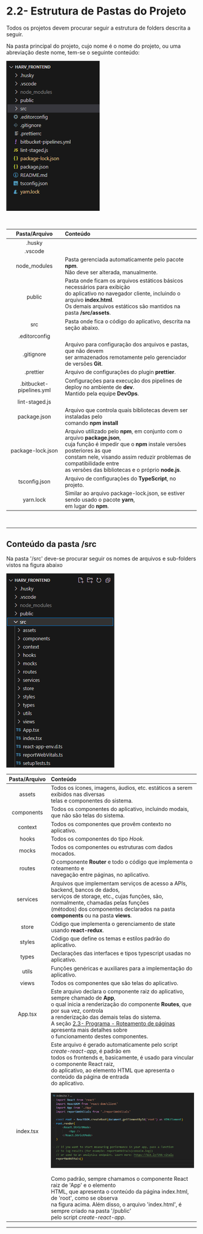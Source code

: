 # 2.2- Estrutura de Pastas do Projeto

Todos os projetos devem procurar seguir a estrutura de folders descrita a seguir.

Na pasta principal do projeto, cujo nome é o nome do projeto, ou uma abreviação deste nome, tem-se o seguinte conteúdo:

![Project Folder Structure](./images/project-folder-structure.png)

<br>

| Pasta/Arquivo            | Conteúdo                                                           |
| :----------------------: | :----------------------------------------------------------------- |
| .husky                   |  |
| .vscode                  |  |
| node_modules             | Pasta gerenciada automaticamente pelo pacote **npm**.  <br> Não deve ser alterada, manualmente. |
| public                   | Pasta onde ficam os arquivos estáticos básicos necessários para exibição <br> do aplicativo no navegador cliente, incluindo o arquivo **index.html**. <br> Os demais arquivos estáticos são mantidos na pasta **/src/assets**. |
| src                      | Pasta onde fica o código do aplicativo, descrita na seção abaixo. |
| .editorconfig            |  |
| .gitignore               | Arquivo para configuração dos arquivos e pastas, que não devem <br> ser armazenados remotamente pelo gerenciador de versões **Git**. |
| .prettier                | Arquivo de configurações do plugin **prettier**.   |
| .bitbucket-pipelines.yml | Configurações para execução dos pipelines de deploy no ambiente de **dev**. <br> Mantido pela equipe **DevOps**. |
| lint-staged.js           |
| package.json             | Arquivo que controla quais bibliotecas devem ser instaladas pelo <br> comando **npm install** |
| package-lock.json        | Arquivo utilizado pelo **npm**, em conjunto com o arquivo **package.json**, <br> cuja função é impedir que o **npm** instale versões posteriores às que <br> constam nele, visando assim reduzir problemas de compatibilidade entre <br> as versões das bibliotecas e o próprio **node.js**. |
| tsconfig.json            | Arquivo de configurações do **TypeScript**, no projeto. |
| yarn.lock                | Similar ao arquivo package-lock.json, se estiver sendo usado o pacote **yarn**, <br> em lugar do **npm**. |


<br>

***

## Conteúdo da pasta **/src**

Na pasta '/src' deve-se procurar seguir os nomes de arquivos e sub-folders vistos na figura abaixo


![/src Folder](./images/src-folder.png)

| Pasta/Arquivo  | Conteúdo                                                           |
| :------------: | :----------------------------------------------------------------- |
| assets         | Todos os ícones, imagens, áudios, etc. estáticos a serem exibidos nas diversas <br> telas e componentes do sistema. |
| components     | Todos os componentes do aplicativo, incluindo modais, <br> que não são telas do sistema. |
| context        | Todos os componentes que provêm contexto no aplicativo. |
| hooks          | Todos os componentes do tipo *Hook*. |
| mocks          | Todos os componentes ou estruturas com dados mocados. |
| routes         | O componente **Router** e todo o código que implementa o roteamento e <br> navegação entre páginas, no aplicativo. |
| services       | Arquivos que implementam serviços de acesso a APIs, backend, bancos de dados, <br> serviços de storage, etc., cujas funções, são, normalmente, chamadas pelas funções <br> (métodos) dos componentes declarados na pasta **components** ou na pasta **views**. |
| store          | Código que implementa o gerenciamento de state usando **react-redux**. |
| styles         | Código que define os temas e estilos padrão do aplicativo. |
| types          | Declarações das interfaces e tipos typescript usadas no aplicativo. |
| utils          | Funções genéricas e auxiliares para a implementação do aplicativo. |
| views          | Todos os componentes que são telas do aplicativo. |
| App.tsx        | Este arquivo declara o componente raiz do aplicativo, sempre chamado de **App**, <br> o qual inicia a renderização do componente **Routes**, que por sua vez, controla <br> a renderização das demais telas do sistema. <br> A seção [2.3- Programa - Roteamento de páginas]() apresenta mais detalhes sobre <br> o funcionamento destes componentes. |
| index.tsx      | Este arquivo é gerado automaticamente pelo script *create-react-app*, é padrão em <br> todos os frontends e, basicamente, é usado para vincular o componente React raiz, <br> do aplicativo, ao elemento HTML que apresenta o conteúdo da página de entrada <br> do aplicativo. <br> <br> ![index.tsx contents](./images/index.tsx.png) <br> <br> Como padrão, sempre chamamos o componente React raiz de 'App' e o elemento <br> HTML, que apresenta o conteúdo da página index.html, de 'root', como se observa <br> na figura acima. Além disso, o arquivo 'index.html', é sempre criado na pasta '/public' <br> pelo script *create-react-app*.

***
